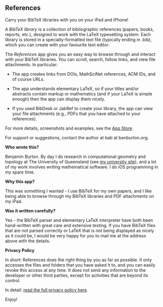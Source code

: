 ## References

Carry your BibTeX libraries with you on your iPad and iPhone!

A _BibTeX library_ is a collection of bibliographic references (papers, books,
reports, etc.), designed to work with the LaTeX typesetting system. Each
library is stored in a specially-formatted text file (typically ending in
.bib), which you can create with your favourite text editor.

The _References_ app gives you an easy way to browse through and interact with
your BibTeX libraries. You can scroll, search, follow links, and view file
attachments. In particular:

- The app creates links from DOIs, MathSciNet references, ACM IDs, and of
  course URLs.

- The app understands elementary LaTeX, so if your titles and/or abstracts
  contain markup or mathematics (and if your LaTeX is simple enough) then the
  app can display them nicely.

- If you used BibDesk or JabRef to create your library, the app can view your
  file attachments (e.g., PDFs that you have attached to your references).

For more details, screenshots and examples, see the
[App Store](https://apps.apple.com/us/app/references/id1481843213&sa=D).

For support or suggestions, contact the author at bab at benburton.org.

**Who wrote this?**

Benjamin Burton.  By day I do research in computational geometry and topology
at The University of Queensland (see
[my university site](http://www.maths.uq.edu.au/~bab/)),
and a lot of my work involves writing mathematical software.  I do iOS
programming in my spare time.

**Why this app?**

This was something I wanted - I use BibTeX for my own papers, and I like being
able to browse through my BibTeX libraries and PDF attachments on my iPad.

**Was it written carefully?**

Yes - the BibTeX parser and elementary LaTeX interpreter have both been
hand-written with great care and extensive testing. If you have BibTeX files
that are not parsed correctly or LaTeX that is not being displayed as nicely
as it could be, I would be very happy for you to mail me at the address above
with the details.

**Privacy Policy**

In short: References does the right thing by you as far as possible. It only
accesses the files and folders that you have asked it to, and you can easily
revoke this access at any time. It does not send any information to the
developer or other third parties, except for activities that are beyond its
control.

In detail: [read the full privacy policy here](privacy.md).

Enjoy!
